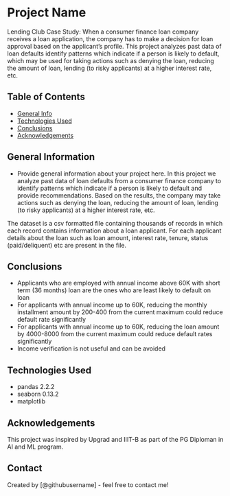 # Project Name
Lending Club Case Study: When a consumer finance loan company receives a loan application, the company has to make a decision for loan approval based on the applicant’s profile. This project analyzes past data of loan defaults identify patterns which indicate if a person is likely to default, which may be used for taking actions such as denying the loan, reducing the amount of loan, lending (to risky applicants) at a higher interest rate, etc.


## Table of Contents
* [General Info](#general-information)
* [Technologies Used](#technologies-used)
* [Conclusions](#conclusions)
* [Acknowledgements](#acknowledgements)


## General Information
- Provide general information about your project here.
In this project we analyze past data of loan defaults from a consumer finance company to identify patterns which indicate if a person is likely to default and provide recommendations. Based on the results, the company may take actions such as denying the loan, reducing the amount of loan, lending (to risky applicants) at a higher interest rate, etc.

The dataset is a csv formatted file containing thousands of records in which each record contains information about a loan applicant. For each applicant details about the loan such as loan amount, interest rate, tenure, status (paid/deliquent) etc are present in the file.


## Conclusions
- Applicants who are employed with annual income above 60K with short term (36 months) loan are the ones who are least likely to default on loan
- For applicants with annual income up to 60K, reducing the monthly installment amount by 200-400 from the current maximum could reduce default rate significantly
- For applicants with annual income up to 60K, reducing the loan amount by 4000-8000 from the current maximum could reduce default rates significantly
- Income verification is not useful and can be avoided


## Technologies Used
- pandas 2.2.2
- seaborn 0.13.2
- matplotlib

<!-- As the libraries versions keep on changing, it is recommended to mention the version of library used in this project -->

## Acknowledgements
This project was inspired by Upgrad and IIIT-B as part of the PG Diploman in AI and ML program.


## Contact
Created by [@githubusername] - feel free to contact me!


<!-- Optional -->
<!-- ## License -->
<!-- This project is open source and available under the [... License](). -->

<!-- You don't have to include all sections - just the one's relevant to your project -->
